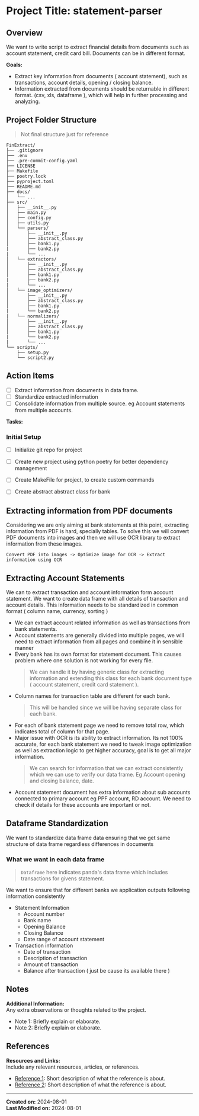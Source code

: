 # Project Title: statement-parser

## Overview

We want to write script to extract financial details from documents such as account statement, credit card bill. Documents can be in different format.

**Goals:**

- Extract key information from  documents ( account statement), such as transactions, account details, opening / closing balance.
- Information extracted from documents should be returnable in different format. (csv, xls, dataframe ), which will help in further processing and analyzing.

## Project Folder Structure
> Not final structure just for reference

```plaintext
FinExtract/
├── .gitignore
├── .env
├── .pre-commit-config.yaml
├── LICENSE
├── Makefile
├── poetry.lock
├── pyproject.toml
├── README.md
├── docs/
│   └── ...
├── src/
│   ├── __init__.py
│   ├── main.py
│   ├── config.py
│   ├── utils.py
│   └── parsers/
│   	├── __init__.py
│       ├── abstract_class.py
│       ├── bank1.py
|		├── bank2.py
|		└── ...
│   └── extractors/
│   	├── __init__.py
│       ├── abstract_class.py
│       ├── bank1.py
|		├── bank2.py
|		└── ...
│   └── image_optimizers/
│       ├── __init__.py
│       ├── abstract_class.py
│       ├── bank1.py
|		└── bank2.py
|	└── normalizers/
│       ├── __init__.py
│       ├── abstract_class.py
│       ├── bank1.py
|		└── bank2.py
|		└── ...
└── scripts/
    ├── setup.py
    └── script2.py
```

## Action Items

- [ ] Extract information from documents in data frame.
- [ ] Standardize extracted information
- [ ] Consolidate information from multiple source. eg Account statements from multiple accounts.

**Tasks:**

### Initial Setup

- [ ] Initialize git repo for project
- [ ] Create new project using python poetry for better dependency management
- [ ] Create MakeFile for project, to create custom commands
- [ ] Create abstract abstract class for bank


## Extracting information from PDF documents

Considering we are only aiming at bank statements at this point, extracting information from PDF is hard, specially tables. To solve this we will convert PDF documents into images and then we will use OCR library to extract information from these images.

`Convert PDF into images -> Optimize image for OCR -> Extract information using OCR`

## Extracting Account Statements

We can to extract transaction and account information form account statement. We want to create data frame with all details of transaction and account details. This information needs to be standardized in common format ( column name, currency, sorting )

- We can extract account related information as well as transactions from bank statements.
- Account statements are generally divided into multiple pages, we will need to extract information from all pages and combine it in sensible manner
- Every bank has its own format for statement document. This causes problem where one solution is not working for every file.
	> We can handle it by having generic class for extracting information and extending this class for each bank document type ( account statement, credit card statement ).
- Column names for transaction table are different for each bank.
	> This will be handled since we will be having separate class for each bank.
- For each of bank statement page we need to remove total row, which indicates total of column for that page.
- Major issue with OCR is its ability to extract information. Its not 100% accurate, for each bank statement we need to tweak image optimization as well as extraction logic to get higher accuracy, goal is to get all major information.
	> We can search for information that we can extract consistently which we can use to verify our data frame. Eg Account opening and closing balance, date.
- Account statement document has extra information about sub accounts connected to primary account eg PPF account, RD account. We need to check if details for these accounts are important or not.

## Dataframe Standardization

We want to standardize data frame data ensuring that we get same structure of data frame regardless differences in documents

### What we want in each data frame 

> `Dataframe` here indicates panda's data frame which includes transactions for givens statement.

We want to ensure that for different banks we application outputs following information consistently

- Statement Information
	- Account number
	- Bank name
	- Opening Balance
	- Closing Balance
	- Date range of account statement
- Transaction information
	- Date of transaction
	- Description of transaction
	- Amount of transaction
	- Balance after transaction ( just be cause its available there )

## Notes

**Additional Information:**  
Any extra observations or thoughts related to the project.

- Note 1: Briefly explain or elaborate.
- Note 2: Briefly explain or elaborate.

## References

**Resources and Links:**  
Include any relevant resources, articles, or references.

- [Reference 1](URL): Short description of what the reference is about.
- [Reference 2](URL): Short description of what the reference is about.

---

**Created on:** 2024-08-01  
**Last Modified on:** 2024-08-01
